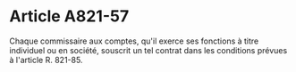 # Article A821-57

Chaque commissaire aux comptes, qu'il exerce ses fonctions à titre individuel ou en société, souscrit un tel contrat dans les conditions prévues à l'article R. 821-85.

